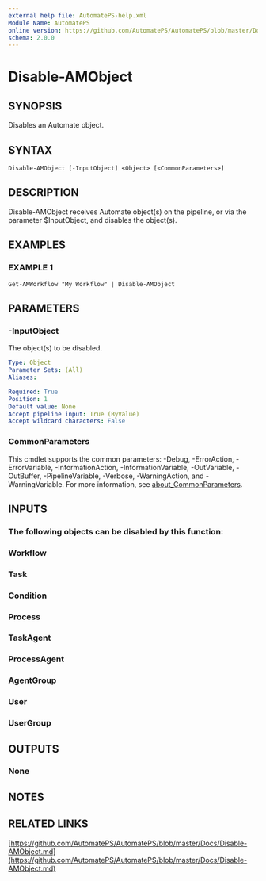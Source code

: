 ```yaml
---
external help file: AutomatePS-help.xml
Module Name: AutomatePS
online version: https://github.com/AutomatePS/AutomatePS/blob/master/Docs/Disable-AMObject.md
schema: 2.0.0
---
```


# Disable-AMObject

## SYNOPSIS
Disables an Automate object.

## SYNTAX

```
Disable-AMObject [-InputObject] <Object> [<CommonParameters>]
```

## DESCRIPTION
Disable-AMObject receives Automate object(s) on the pipeline, or via the parameter $InputObject, and disables the object(s).

## EXAMPLES

### EXAMPLE 1
```
Get-AMWorkflow "My Workflow" | Disable-AMObject
```

## PARAMETERS

### -InputObject
The object(s) to be disabled.

```yaml
Type: Object
Parameter Sets: (All)
Aliases:

Required: True
Position: 1
Default value: None
Accept pipeline input: True (ByValue)
Accept wildcard characters: False
```

### CommonParameters
This cmdlet supports the common parameters: -Debug, -ErrorAction, -ErrorVariable, -InformationAction, -InformationVariable, -OutVariable, -OutBuffer, -PipelineVariable, -Verbose, -WarningAction, and -WarningVariable. For more information, see [about_CommonParameters](http://go.microsoft.com/fwlink/?LinkID=113216).

## INPUTS

### The following objects can be disabled by this function:
### Workflow
### Task
### Condition
### Process
### TaskAgent
### ProcessAgent
### AgentGroup
### User
### UserGroup
## OUTPUTS

### None
## NOTES

## RELATED LINKS

[https://github.com/AutomatePS/AutomatePS/blob/master/Docs/Disable-AMObject.md](https://github.com/AutomatePS/AutomatePS/blob/master/Docs/Disable-AMObject.md)

